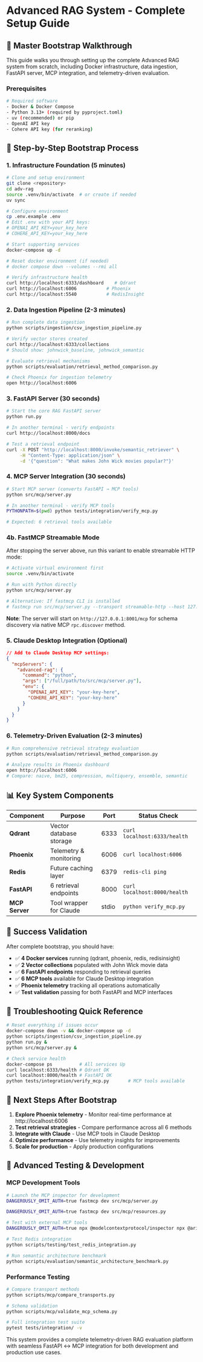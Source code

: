 # Advanced RAG System - Complete Setup Guide

## 🚀 Master Bootstrap Walkthrough

This guide walks you through setting up the complete Advanced RAG system from scratch, including Docker infrastructure, data ingestion, FastAPI server, MCP integration, and telemetry-driven evaluation.

### Prerequisites
```bash
# Required software
- Docker & Docker Compose
- Python 3.13+ (required by pyproject.toml)
- uv (recommended) or pip
- OpenAI API key
- Cohere API key (for reranking)
```

## 🔄 Step-by-Step Bootstrap Process

### 1. **Infrastructure Foundation** (5 minutes)
```bash
# Clone and setup environment
git clone <repository>
cd adv-rag
source .venv/bin/activate  # or create if needed
uv sync

# Configure environment
cp .env.example .env
# Edit .env with your API keys:
# OPENAI_API_KEY=your_key_here
# COHERE_API_KEY=your_key_here

# Start supporting services
docker-compose up -d

# Reset docker environment (if needed)
# docker compose down --volumes --rmi all

# Verify infrastructure health
curl http://localhost:6333/dashboard    # Qdrant
curl http://localhost:6006           # Phoenix  
curl http://localhost:5540           # RedisInsight
```

### 2. **Data Ingestion Pipeline** (2-3 minutes)
```bash
# Run complete data ingestion
python scripts/ingestion/csv_ingestion_pipeline.py

# Verify vector stores created
curl http://localhost:6333/collections
# Should show: johnwick_baseline, johnwick_semantic

# Evaluate retrieval mechanisms
python scripts/evaluation/retrieval_method_comparison.py

# Check Phoenix for ingestion telemetry
open http://localhost:6006
```

### 3. **FastAPI Server** (30 seconds)
```bash
# Start the core RAG FastAPI server
python run.py

# In another terminal - verify endpoints
curl http://localhost:8000/docs

# Test a retrieval endpoint
curl -X POST "http://localhost:8000/invoke/semantic_retriever" \
     -H "Content-Type: application/json" \
     -d '{"question": "What makes John Wick movies popular?"}'
```

### 4. **MCP Server Integration** (30 seconds)
```bash
# Start MCP server (converts FastAPI → MCP tools)
python src/mcp/server.py

# In another terminal - verify MCP tools
PYTHONPATH=$(pwd) python tests/integration/verify_mcp.py

# Expected: 6 retrieval tools available
```

### 4b. **FastMCP Streamable Mode**

After stopping the server above, run this variant to enable streamable HTTP mode:

```bash
# Activate virtual environment first
source .venv/bin/activate

# Run with Python directly
python src/mcp/server.py

# Alternative: If fastmcp CLI is installed
# fastmcp run src/mcp/server.py --transport streamable-http --host 127.0.0.1 --port 8001
```

**Note**: The server will start on `http://127.0.0.1:8001/mcp` for schema discovery via native MCP `rpc.discover` method.

### 5. **Claude Desktop Integration** (Optional)
```json
// Add to Claude Desktop MCP settings:
{
  "mcpServers": {
    "advanced-rag": {
      "command": "python",
      "args": ["/full/path/to/src/mcp/server.py"],
      "env": {
        "OPENAI_API_KEY": "your-key-here",
        "COHERE_API_KEY": "your-key-here"
      }
    }
  }
}
```

### 6. **Telemetry-Driven Evaluation** (2-3 minutes)
```bash
# Run comprehensive retrieval strategy evaluation
python scripts/evaluation/retrieval_method_comparison.py

# Analyze results in Phoenix dashboard
open http://localhost:6006
# Compare: naive, bm25, compression, multiquery, ensemble, semantic
```

## 📊 Key System Components

| Component | Purpose | Port | Status Check |
|-----------|---------|------|--------------|
| **Qdrant** | Vector database storage | 6333 | `curl localhost:6333/health` |
| **Phoenix** | Telemetry & monitoring | 6006 | `curl localhost:6006` |
| **Redis** | Future caching layer | 6379 | `redis-cli ping` |
| **FastAPI** | 6 retrieval endpoints | 8000 | `curl localhost:8000/health` |
| **MCP Server** | Tool wrapper for Claude | stdio | `python verify_mcp.py` |

## 🎯 Success Validation

After complete bootstrap, you should have:
- ✅ **4 Docker services** running (qdrant, phoenix, redis, redisinsight)
- ✅ **2 Vector collections** populated with John Wick movie data
- ✅ **6 FastAPI endpoints** responding to retrieval queries
- ✅ **6 MCP tools** available for Claude Desktop integration
- ✅ **Phoenix telemetry** tracking all operations automatically
- ✅ **Test validation** passing for both FastAPI and MCP interfaces

## 🚨 Troubleshooting Quick Reference

```bash
# Reset everything if issues occur
docker-compose down -v && docker-compose up -d
python scripts/ingestion/csv_ingestion_pipeline.py
python run.py &
python src/mcp/server.py &

# Check service health
docker-compose ps          # All services Up
curl localhost:6333/health # Qdrant OK  
curl localhost:8000/health # FastAPI OK
python tests/integration/verify_mcp.py       # MCP tools available
```

## 🔗 Next Steps After Bootstrap

1. **Explore Phoenix telemetry** - Monitor real-time performance at http://localhost:6006
2. **Test retrieval strategies** - Compare performance across all 6 methods
3. **Integrate with Claude** - Use MCP tools in Claude Desktop
4. **Optimize performance** - Use telemetry insights for improvements
5. **Scale for production** - Apply production configurations

## 🧪 Advanced Testing & Development

### MCP Development Tools
```bash
# Launch the MCP inspector for development
DANGEROUSLY_OMIT_AUTH=true fastmcp dev src/mcp/server.py

DANGEROUSLY_OMIT_AUTH=true fastmcp dev src/mcp/resources.py

# Test with external MCP tools
DANGEROUSLY_OMIT_AUTH=true npx @modelcontextprotocol/inspector npx @arizeai/phoenix-mcp@latest --baseUrl http://localhost:6006

# Test Redis integration
python scripts/testing/test_redis_integration.py

# Run semantic architecture benchmark
python scripts/evaluation/semantic_architecture_benchmark.py
```

### Performance Testing
```bash
# Compare transport methods
python scripts/mcp/compare_transports.py

# Schema validation
python scripts/mcp/validate_mcp_schema.py

# Full integration test suite
pytest tests/integration/ -v
```

This system provides a complete telemetry-driven RAG evaluation platform with seamless FastAPI ↔ MCP integration for both development and production use cases. 